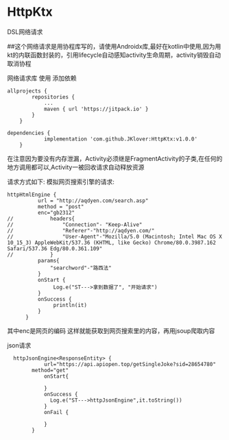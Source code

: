 # HttpKtx
DSL网络请求

##这个网络请求是用协程库写的，请使用Androidx库,最好在kotlin中使用,因为用kt的内联函数封装的，引用lifecycle自动感知activity生命周期，activity销毁自动取消协程

网络请求库
使用
添加依赖


```
allprojects {
		repositories {
			...
			maven { url 'https://jitpack.io' }
		}
	}
```	
	
	
	
```
dependencies {
	        implementation 'com.github.JKlover:HttpKtx:v1.0.0'
	}
```
	


  
  
  	
  
  在注意因为要没有内存泄漏，Activity必须继是FragmentActivity的子类,在任何的地方调用都可以,Activity一被回收请求自动释放资源
  
  请求方式如下:
  模拟网页搜索引擎的请求:
  
  
  ```
  httpHtmlEngine {
            url = "http://aqdyen.com/search.asp"
            method = "post"
            enc="gb2312"
//            headers{
//                "Connection"- "Keep-Alive"
//                "Referer"-"http://aqdyen.com/"
//                "User-Agent"-"Mozilla/5.0 (Macintosh; Intel Mac OS X 10_15_3) AppleWebKit/537.36 (KHTML, like Gecko) Chrome/80.0.3987.162 Safari/537.36 Edg/80.0.361.109"
//            }
            params{
                "searchword"-"路西法"
            }
            onStart {
                 Log.e("ST--->拿到数据了", "开始请求")
            }
            onSuccess {
                 println(it)
            }
        }
```

   
  
  其中enc是网页的编码
  这样就能获取到网页搜索里的内容，再用jsoup爬取内容
  
  json请求
```
  httpJsonEngine<ResponseEntity> {
            url="https://api.apiopen.top/getSingleJoke?sid=28654780"
	    method="get"
            onStart{

            }
            onSuccess {
              Log.e("ST--->httpJsonEngine",it.toString())
            }
            onFail {

            }
        }
 ``` 

  

